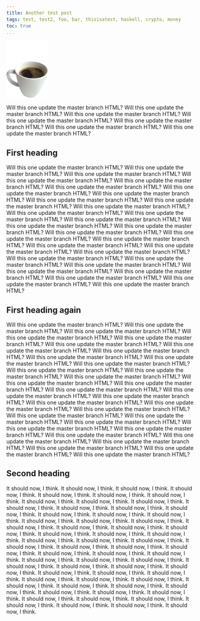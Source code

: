 ```yaml
---
title: Another test post
tags: test, test2, foo, bar, thisisatest, haskell, crypto, money
toc: true
...
```


![](test.png)

Will this one update the master branch HTML?
Will this one update the master branch HTML?
Will this one update the master branch HTML?
Will this one update the master branch HTML?
Will this one update the master branch HTML?
Will this one update the master branch HTML?
Will this one update the master branch HTML?

## First heading

Will this one update the master branch HTML?
Will this one update the master branch HTML?
Will this one update the master branch HTML?
Will this one update the master branch HTML?
Will this one update the master branch HTML?
Will this one update the master branch HTML?
Will this one update the master branch HTML?
Will this one update the master branch HTML?
Will this one update the master branch HTML?
Will this one update the master branch HTML?
Will this one update the master branch HTML?
Will this one update the master branch HTML?
Will this one update the master branch HTML?
Will this one update the master branch HTML?
Will this one update the master branch HTML?
Will this one update the master branch HTML?
Will this one update the master branch HTML?
Will this one update the master branch HTML?
Will this one update the master branch HTML?
Will this one update the master branch HTML?
Will this one update the master branch HTML?
Will this one update the master branch HTML?
Will this one update the master branch HTML?
Will this one update the master branch HTML?
Will this one update the master branch HTML?
Will this one update the master branch HTML?
Will this one update the master branch HTML?
Will this one update the master branch HTML?
Will this one update the master branch HTML?
Will this one update the master branch HTML?

## First heading again

Will this one update the master branch HTML?
Will this one update the master branch HTML?
Will this one update the master branch HTML?
Will this one update the master branch HTML?
Will this one update the master branch HTML?
Will this one update the master branch HTML?
Will this one update the master branch HTML?
Will this one update the master branch HTML?
Will this one update the master branch HTML?
Will this one update the master branch HTML?
Will this one update the master branch HTML?
Will this one update the master branch HTML?
Will this one update the master branch HTML?
Will this one update the master branch HTML?
Will this one update the master branch HTML?
Will this one update the master branch HTML?
Will this one update the master branch HTML?
Will this one update the master branch HTML?
Will this one update the master branch HTML?
Will this one update the master branch HTML?
Will this one update the master branch HTML?
Will this one update the master branch HTML?
Will this one update the master branch HTML?
Will this one update the master branch HTML?
Will this one update the master branch HTML?
Will this one update the master branch HTML?
Will this one update the master branch HTML?
Will this one update the master branch HTML?
Will this one update the master branch HTML?
Will this one update the master branch HTML?
Will this one update the master branch HTML?
Will this one update the master branch HTML?
Will this one update the master branch HTML?

## Second heading

It should now, I think.
It should now, I think.
It should now, I think.
It should now, I think.
It should now, I think.
It should now, I think.
It should now, I think.
It should now, I think.
It should now, I think.
It should now, I think.
It should now, I think.
It should now, I think.
It should now, I think.
It should now, I think.
It should now, I think.
It should now, I think.
It should now, I think.
It should now, I think.
It should now, I think.
It should now, I think.
It should now, I think.
It should now, I think.
It should now, I think.
It should now, I think.
It should now, I think.
It should now, I think.
It should now, I think.
It should now, I think.
It should now, I think.
It should now, I think.
It should now, I think.
It should now, I think.
It should now, I think.
It should now, I think.
It should now, I think.
It should now, I think.
It should now, I think.
It should now, I think.
It should now, I think.
It should now, I think.
It should now, I think.
It should now, I think.
It should now, I think.
It should now, I think.
It should now, I think.
It should now, I think.
It should now, I think.
It should now, I think.
It should now, I think.
It should now, I think.
It should now, I think.
It should now, I think.
It should now, I think.
It should now, I think.
It should now, I think.
It should now, I think.
It should now, I think.
It should now, I think.
It should now, I think.
It should now, I think.
It should now, I think.
It should now, I think.
It should now, I think.
It should now, I think.

